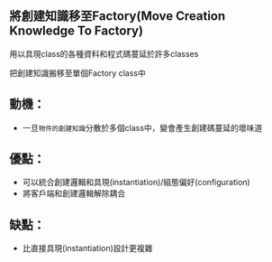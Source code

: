 ## 將創建知識移至Factory(Move Creation Knowledge To Factory)

用以具現class的各種資料和程式碼蔓延於許多classes

把創建知識搬移至單個Factory class中

## 動機：

* 一旦`物件的創建知識`分散於多個class中，變會產生創建碼蔓延的壞味道




## 優點：

* 可以統合創建邏輯和具現(instantiation)/組態偏好(configuration)
* 將客戶端和創建邏輯解除耦合

## 缺點：
* 比直接具現(instantiation)設計更複雜 


